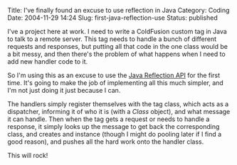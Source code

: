 Title: I've finally found an excuse to use reflection in Java
Category: Coding
Date: 2004-11-29 14:24
Slug: first-java-reflection-use
Status: published

I've a project here at work. I need to write a ColdFusion custom tag in Java to talk to a remote server. This tag needs to handle a bunch of different requests and responses, but putting all that code in the one class would be a bit messy, and then there's the problem of what happens when I need to add new handler code to it.

So I'm using this as an excuse to use the [Java Reflection API](http://java.sun.com/docs/books/tutorial/reflect/) for the first time. It's going to make the job of implementing all this much simpler, and I'm not just doing it just because I can.

The handlers simply register themselves with the tag class, which acts as a dispatcher, informing it of who it is (with a _Class_ object), and what message it can handle. Then when the tag gets a request or needs to handle a response, it simply looks up the message to get back the corresponding class, and creates and instance (though I might do pooling later if I find a good reason), and pushes all the hard work onto the handler class.

This will rock!
